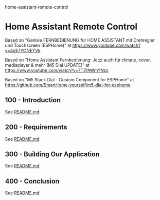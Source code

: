 home-assistant-remote-control
# Home Assistant Remote Control

Based on "Geniale FERNBEDIENUNG für HOME ASSISTANT mit Drehregler und Touchscreen (ESPHome)" at https://www.youtube.com/watch?v=4dE7YONEYVk

Based on "Home Assistant Fernbedienung: Jetzt auch für climate, cover, mediaplayer & mehr (M5 Dial UPDATE)" at https://www.youtube.com/watch?v=7TZfAWmYNzo

Based on "M5 Stack Dial - Custom Component for ESPHome" at https://github.com/SmartHome-yourself/m5-dial-for-esphome

## 100 - Introduction

See [README.md](./100/README.md)

## 200 - Requirements

See [README.md](./200/README.md)

## 300 - Building Our Application

See [README.md](./300/README.md)

## 400 - Conclusion

See [README.md](./400/README.md)
